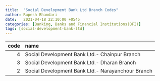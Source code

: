 ```yaml
---
title:  "Social Development Bank Ltd Branch Codes"
author: Rupesh Bhandari
date:   2021-04-18 22:10:00 +0545
categories: [Banking, Banks and Financial Institutions(BFI)]
tags: [social-development-bank-ltd]
---
```


|   code | name                                              |
|-------:|:--------------------------------------------------|
|      4 | Social Development Bank Ltd.- Chainpur Branch     |
|      3 | Social Development Bank Ltd.- Dharan Branch       |
|      2 | Social Development Bank Ltd.- Narayanchour Branch |